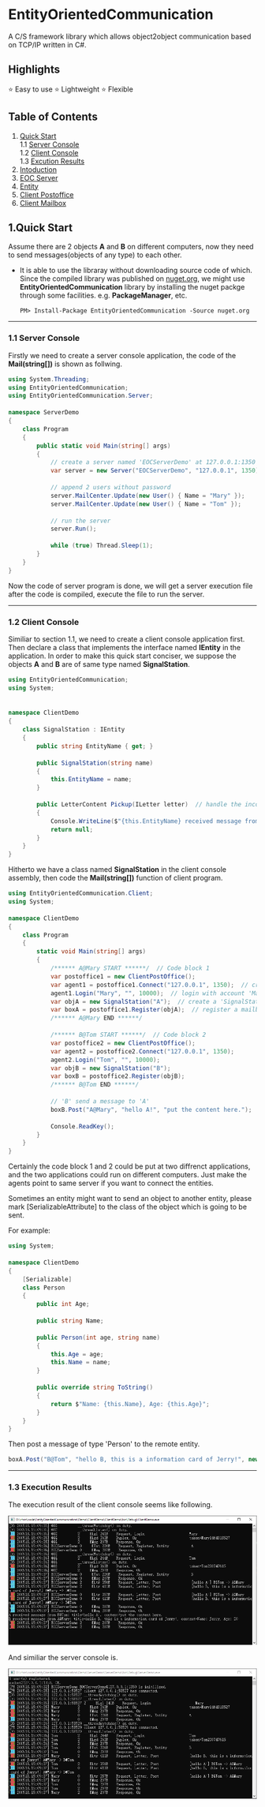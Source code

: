 # EntityOrientedCommunication
A C/S framework library which allows object2object communication based on TCP/IP written in C#.

## Highlights
:star: Easy to use
:star: Lightweight
:star: Flexible

## Table of Contents
1. [Quick Start](#QuickStart) </br>
   1.1 [Server Console](#section1_1) </br>
   1.2 [Client Console](#section1_2) </br>
   1.3 [Excution Results](#section1_3) </br>
2. [Intoduction](./.doc/chapter2.md) </br>
3. [EOC Server](./.doc/chapter3.md) </br>
4. [Entity](./.doc/chapter4.md) </br>
5. [Client Postoffice](./.doc/chapter5.md) </br>
6. [Client Mailbox](./.doc/chapter6.md) </br>


<a name="QuickStart"></a>
## 1.Quick Start
Assume there are 2 objects **A** and **B** on different computers, now they need to send messages(objects of any type) to each other.

* It is able to use the libraray without downloading source code of which. Since the compiled library was published on [nuget.org](nuget.org), we might use **EntityOrientedCommunication** library by installing the nuget packge through some facilities. e.g. **PackageManager**, etc.
  ```code
  PM> Install-Package EntityOrientedCommunication -Source nuget.org
  ```

- - -
<a name="section1_1"></a>
### 1.1 Server Console
Firstly we need to create a server console application, the code of the **Mail(string[])** is shown as follwing.

```c#
using System.Threading;
using EntityOrientedCommunication;
using EntityOrientedCommunication.Server;

namespace ServerDemo
{
    class Program
    {
        public static void Main(string[] args)
        {
        	// create a server named 'EOCServerDemo' at 127.0.0.1:1350
            var server = new Server("EOCServerDemo", "127.0.0.1", 1350);

            // append 2 users without password
            server.MailCenter.Update(new User() { Name = "Mary" });
            server.MailCenter.Update(new User() { Name = "Tom" });

            // run the server
            server.Run();

            while (true) Thread.Sleep(1);
        }
    }
}
```

Now the code of server program is done, we will get a server execution file after the code is compiled, execute the file to run the server.

- - -

<a name="section1_2"></a>
### 1.2 Client Console

Similiar to section 1.1, we need to create a client console application first. Then declare a class that implements the interface named **IEntity** in the application. In order to make this quick start conciser, we suppose the objects **A** and **B** are of same type named **SignalStation**.

```c#
using EntityOrientedCommunication;
using System;


namespace ClientDemo
{
    class SignalStation : IEntity
    {
        public string EntityName { get; }

        public SignalStation(string name)
        {
            this.EntityName = name;
        }

        public LetterContent Pickup(ILetter letter)  // handle the incoming message
        {
            Console.WriteLine($"{this.EntityName} received message from {letter.Sender}: {letter.Title}, {letter.Content}");
            return null;
        }
    }
}
```

Hitherto we have a class named **SignalStation** in the client console assembly, then code the **Mail(string[])** function of client program.

```c#
using EntityOrientedCommunication.Client;
using System;

namespace ClientDemo
{
    class Program
    {
        static void Main(string[] args)
        {
            /****** A@Mary START ******/  // Code block 1
            var postoffice1 = new ClientPostOffice();
            var agent1 = postoffice1.Connect("127.0.0.1", 1350);  // create a client agent with specified server IP and port
            agent1.Login("Mary", "", 10000);  // login with account 'Mary' without password
            var objA = new SignalStation("A");  // create a 'SignalStation' instance named 'A'
            var boxA = postoffice1.Register(objA);  // register a mailbox for 'A' to grant it to communicate with other entities
            /****** A@Mary END ******/

            /****** B@Tom START ******/  // Code block 2
            var postoffice2 = new ClientPostOffice();
            var agent2 = postoffice2.Connect("127.0.0.1", 1350);
            agent2.Login("Tom", "", 10000);
            var objB = new SignalStation("B");
            var boxB = postoffice2.Register(objB);
            /****** B@Tom END ******/

            // 'B' send a message to 'A'
            boxB.Post("A@Mary", "hello A!", "put the content here.");

            Console.ReadKey();
        }
    }
}
```

Certainly the code block 1 and 2 could be put at two diffrenct applications, and the two applications could run on different computers. Just make the agents point to same server if you want to connect the entities.

Sometimes an entity might want to send an object to another entity, please mark [SerializableAttribute] to the class of the object which is going to be sent.

For example:
```c#
using System;

namespace ClientDemo
{
    [Serializable]
    class Person
    {
        public int Age;

        public string Name;

        public Person(int age, string name)
        {
            this.Age = age;
            this.Name = name;
        }

        public override string ToString()
        {
            return $"Name: {this.Name}, Age: {this.Age}";
        }
    }
}
```

Then post a message of type 'Person' to the remote entity.

```c#
boxA.Post("B@Tom", "hello B, this is a information card of Jerry!", new Person(20, "Jerry"));
```

- - -

<a name="section1_3"></a>
### 1.3 Execution Results

The execution result of the client console seems like following.

![Client console execution result](https://github.com/chrisking94/EntityOrientedCommunication/blob/master/.doc/client_console_snapshot.png?raw=true "Client console execution result")

And similiar the server console is.

![Server console execution result](https://github.com/chrisking94/EntityOrientedCommunication/blob/master/.doc/server_console_snapshot.png?raw=true "Server console execution result")